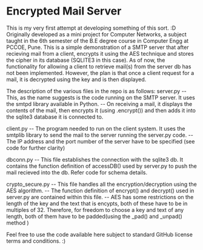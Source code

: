 # Encrypted Mail Server 
This is my very first attempt at developing something of this sort. :D 
Originally developed as a mini project for Computer Networks, a subject taught in the 6th semester of the B.E degree course in Computer Engg at PCCOE, Pune.
This is a simple demonstration of a SMTP server that after recieving mail from a client, encrypts it using the AES technique and 
stores the cipher in its database (SQLITE3 in this case).
As of now, the functionality for allowing a client to retrieve mail(s) from the server db has not been implemented. However, the plan is
that once a client request for a mail, it is decrypted using the key and is then displayed. 


The description of the various files in the repo is as follows:
server.py
  -- This, as the name suggests is the code running on the SMTP server. It uses the smtpd library available in Python.
  -- On receiving a mail, it displays the contents of the mail, then encrypts it (using <cipherobject>.encrypt(<maildata>)) and
  then adds it into the sqlite3 database it is connected to.
  
client.py
   -- The program needed to run on the client system. It uses the smtplib library to send the mail to the server running the 
   server.py code. 
   -- The IP address and the port number of the server have to be specified (see code for further clarity)

 dbconn.py
   -- This file establishes the connection with the sqlite3 db. It contains the function definition of accessDB() used by 
   server.py to push the mail recieved into the db. Refer code for schema details.
  
 crypto_secure.py
   -- This file handles all the encryption/decryption using the AES algorithm. 
   -- The function definition of encrypt() and decrypt() used in server.py are contained within this file. 
   -- AES has some restrictions on the length of the key and the text that is encypts, both of these have to be in
   multiples of 32. Therefore, for freedom to choose a key and text of any length, both of them have to be padded(using the _pad()
   and _unpad() method )
   
   Feel free to use the code available here subject to standard GitHub license terms and conditions.
   :)
 
